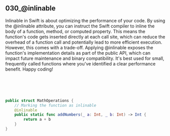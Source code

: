 ## 030_@inlinable

Inlinable in Swift is about optimizing the performance of your code. By using the @inlinable attribute, you can instruct the Swift compiler to inline the body of a function, method, or computed property. This means the function's code gets inserted directly at each call site, which can reduce the overhead of a function call and potentially lead to more efficient execution. However, this comes with a trade-off. Applying @inlinable exposes the function's implementation details as part of the public API, which can impact future maintenance and binary compatibility. It's best used for small, frequently called functions where you've identified a clear performance benefit. Happy coding!

```swift





public struct MathOperations {
    // Marking the function as inlinable
    @inlinable
    public static func addNumbers(_ a: Int, _ b: Int) -> Int {
        return a + b
    }
}

```